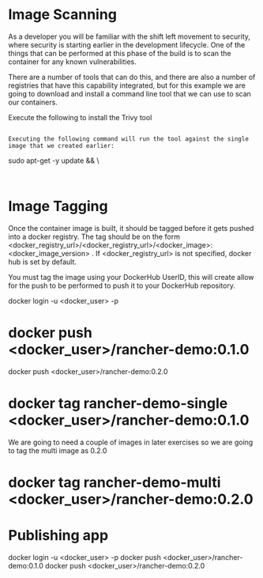 # Image Scanning

As a developer you will be familiar with the shift left movement to security, where security is starting earlier in the development lifecycle. One of the things that can be performed at this phase of the build is to scan the container for any known vulnerabilities.

There are a number of tools that can do this, and there are also a number of registries that have this capability integrated, but for this example we are going to download and install a command line tool that we can use to scan our containers.

Execute the following to install the Trivy tool

```

Executing the following command will run the tool against the single image that we created earlier:

```
sudo apt-get -y update && \
```
`````
```
```

# Image Tagging

Once the container image is built, it should be tagged before it gets pushed into a docker registry. The tag should be on the form <docker_registry_url>/<docker_registry_url>/<docker_image>:<docker_image_version> . If <docker_registry_url> is not specified, docker hub is set by default.

You must tag the image using your DockerHub UserID, this will create allow for the push to be performed to push it to your DockerHub repository.

docker login -u <docker_user> -p <token>
# docker push <docker_user>/rancher-demo:0.1.0
docker push <docker_user>/rancher-demo:0.2.0


# docker tag rancher-demo-single <docker_user>/rancher-demo:0.1.0

We are going to need a couple of images in later exercises so we are going to tag the multi image as 0.2.0

# docker tag rancher-demo-multi <docker_user>/rancher-demo:0.2.0

# Publishing app


docker login -u <docker_user> -p <token>
docker push <docker_user>/rancher-demo:0.1.0
docker push <docker_user>/rancher-demo:0.2.0
